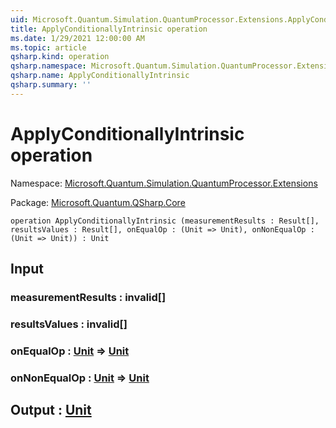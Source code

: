 ```yaml
---
uid: Microsoft.Quantum.Simulation.QuantumProcessor.Extensions.ApplyConditionallyIntrinsic
title: ApplyConditionallyIntrinsic operation
ms.date: 1/29/2021 12:00:00 AM
ms.topic: article
qsharp.kind: operation
qsharp.namespace: Microsoft.Quantum.Simulation.QuantumProcessor.Extensions
qsharp.name: ApplyConditionallyIntrinsic
qsharp.summary: ''
---
```


# ApplyConditionallyIntrinsic operation

Namespace: [Microsoft.Quantum.Simulation.QuantumProcessor.Extensions](xref:Microsoft.Quantum.Simulation.QuantumProcessor.Extensions)

Package: [Microsoft.Quantum.QSharp.Core](https://nuget.org/packages/Microsoft.Quantum.QSharp.Core)




```qsharp
operation ApplyConditionallyIntrinsic (measurementResults : Result[], resultsValues : Result[], onEqualOp : (Unit => Unit), onNonEqualOp : (Unit => Unit)) : Unit
```


## Input

### measurementResults : __invalid<Result>__[]




### resultsValues : __invalid<Result>__[]




### onEqualOp : [Unit](xref:microsoft.quantum.lang-ref.unit) => [Unit](xref:microsoft.quantum.lang-ref.unit) 




### onNonEqualOp : [Unit](xref:microsoft.quantum.lang-ref.unit) => [Unit](xref:microsoft.quantum.lang-ref.unit) 





## Output : [Unit](xref:microsoft.quantum.lang-ref.unit)

